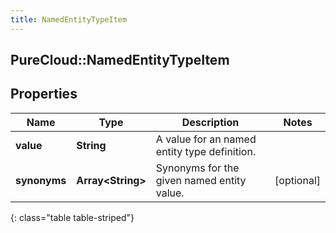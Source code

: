 ```yaml
---
title: NamedEntityTypeItem
---
```

## PureCloud::NamedEntityTypeItem

## Properties

|Name | Type | Description | Notes|
|------------ | ------------- | ------------- | -------------|
| **value** | **String** | A value for an named entity type definition. | |
| **synonyms** | **Array&lt;String&gt;** | Synonyms for the given named entity value. | [optional] |
{: class="table table-striped"}


